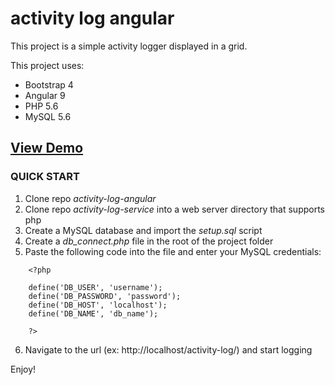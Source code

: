 # activity log angular

This project is a simple activity logger displayed in a grid.

This project uses:

* Bootstrap 4
* Angular 9
* PHP 5.6
* MySQL 5.6

## [View Demo](https://ajavadi34.github.io/activity-log-angular/)


### QUICK START
1. Clone repo *activity-log-angular*
2. Clone repo *activity-log-service* into a web server directory that supports php
3. Create a MySQL database and import the *setup.sql* script
4. Create a *db_connect.php* file in the root of the project folder
5. Paste the following code into the file and enter your MySQL credentials:
```
    <?php

    define('DB_USER', 'username');
    define('DB_PASSWORD', 'password');
    define('DB_HOST', 'localhost');
    define('DB_NAME', 'db_name');

    ?>
```
6. Navigate to the url (ex: http://localhost/activity-log/) and start logging

Enjoy!